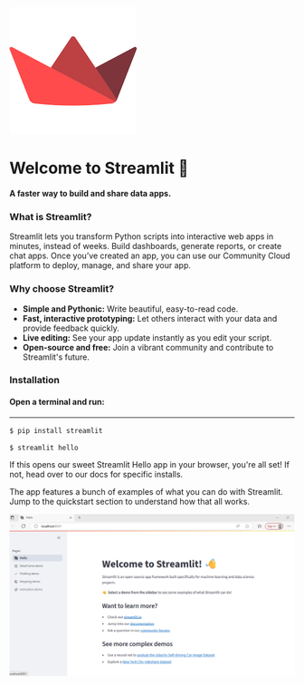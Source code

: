 
![Alt Text](images.png)

# Welcome to Streamlit 👋 <br>
**A faster way to build and share data apps.**

### What is Streamlit? <br>

Streamlit lets you transform Python scripts into interactive web apps in minutes, instead of weeks. Build dashboards, generate reports, or create chat apps. Once you’ve created an app, you can use our Community Cloud platform to deploy, manage, and share your app. <br>

### Why choose Streamlit? <br>
- **Simple and Pythonic:** Write beautiful, easy-to-read code.<br>
- **Fast, interactive prototyping:** Let others interact with your data and provide feedback quickly.<br>
- **Live editing:** See your app update instantly as you edit your script.<br>
- **Open-source and free:** Join a vibrant community and contribute to Streamlit's future.<br>


### Installation <br>

#### Open a terminal and run:

___

``` 
$ pip install streamlit 
```
```
$ streamlit hello
```

<pr>
If this opens our sweet Streamlit Hello app in your browser, you're all set! If not, head over to our docs for specific installs. <br>

The app features a bunch of examples of what you can do with Streamlit. Jump to the quickstart section to understand how that all works. <br>
</pr>


![alt text](image-1.png)

